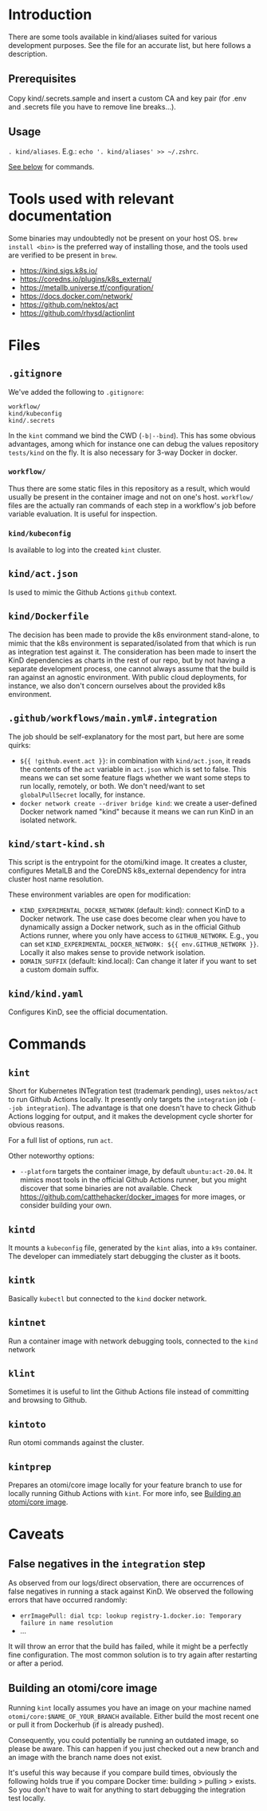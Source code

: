 # Introduction

There are some tools available in kind/aliases suited for various development purposes. See the file for an accurate list, but here follows a description.

## Prerequisites

Copy kind/.secrets.sample and insert a custom CA and key pair (for .env and .secrets file you have to remove line breaks...).

## Usage

`. kind/aliases`. E.g.: `echo '. kind/aliases' >> ~/.zshrc`.

[See below](#commands) for commands.

# Tools used with relevant documentation
Some binaries may undoubtedly not be present on your host OS. `brew install <bin>` is the preferred way of installing those, and the tools used are verified to be present in `brew`.

- https://kind.sigs.k8s.io/
- https://coredns.io/plugins/k8s_external/
- https://metallb.universe.tf/configuration/
- https://docs.docker.com/network/
- https://github.com/nektos/act
- https://github.com/rhysd/actionlint

# Files

## `.gitignore`

We've added the following to `.gitignore`:

```
workflow/
kind/kubeconfig
kind/.secrets
```

In the `kint` command we bind the CWD (`-b|--bind`). This has some obvious advantages, among which for instance one can debug the values repository `tests/kind` on the fly. It is also necessary for 3-way Docker in docker. 

### `workflow/`

Thus there are some static files in this repository as a result, which would usually be present in the container image and not on one's host. `workflow/` files are the actually ran commands of each step in a workflow's job before variable evaluation. It is useful for inspection.

### `kind/kubeconfig`

Is available to log into the created `kint` cluster.

## `kind/act.json`

Is used to mimic the Github Actions `github` context.

## `kind/Dockerfile`

The decision has been made to provide the k8s environment stand-alone, to mimic that the k8s environment is separated/isolated from that which is run as integration test against it. The consideration has been made to insert the KinD dependencies as charts in the rest of our repo, but by not having a separate development process, one cannot always assume that the build is ran against an agnostic environment. With public cloud deployments, for instance, we also don't concern ourselves about the provided k8s environment. 

## `.github/workflows/main.yml#.integration`

The job should be self-explanatory for the most part, but here are some quirks:

- `${{ !github.event.act }}`: in combination with `kind/act.json`, it reads the contents of the `act` variable in `act.json` which is set to false. This means we can set some feature flags whether we want some steps to run locally, remotely, or both. We don't need/want to set `globalPullSecret` locally, for instance.
- `docker network create --driver bridge kind`: we create a user-defined Docker network named "kind" because it means we can run KinD in an isolated network.

## `kind/start-kind.sh`

This script is the entrypoint for the otomi/kind image. It creates a cluster, configures MetalLB and the CoreDNS k8s_external dependency for intra cluster host name resolution. 

These environment variables are open for modification:
- `KIND_EXPERIMENTAL_DOCKER_NETWORK` (default: kind): connect KinD to a Docker network. The use case does become clear when you have to dynamically assign a Docker network, such as in the official Github Actions runner, where you only have access to `GITHUB_NETWORK`. E.g., you can set `KIND_EXPERIMENTAL_DOCKER_NETWORK: ${{ env.GITHUB_NETWORK }}`. Locally it also makes sense to provide network isolation.
- `DOMAIN_SUFFIX` (default: kind.local): Can change it later if you want to set a custom domain suffix.

## `kind/kind.yaml`

Configures KinD, see the official documentation. 

# Commands

## `kint`

Short for Kubernetes INTegration test (trademark pending), uses `nektos/act` to run Github Actions locally. It presently only targets the `integration` job (`--job integration`). The advantage is that one doesn't have to check Github Actions logging for output, and it makes the development cycle shorter for obvious reasons.

For a full list of options, run `act`. 

Other noteworthy options:
- `--platform` targets the container image, by default `ubuntu:act-20.04`. It mimics most tools in the official Github Actions runner, but you might discover that some binaries are not available. Check https://github.com/catthehacker/docker_images for more images, or consider building your own.

## `kintd`

It mounts a `kubeconfig` file, generated by the `kint` alias, into a `k9s` container. The developer can immediately start debugging the cluster as it boots.

## `kintk`

Basically `kubectl` but connected to the `kind` docker network.

## `kintnet`

Run a container image with network debugging tools, connected to the `kind` network

## `klint`

Sometimes it is useful to lint the Github Actions file instead of committing and browsing to Github. 

## `kintoto`

Run otomi commands against the cluster.

## `kintprep`

Prepares an otomi/core image locally for your feature branch to use for locally running Github Actions with `kint`. For more info, see [Building an otomi/core image](#building-an-otomicore-image).

# Caveats

## False negatives in the `integration` step

As observed from our logs/direct observation, there are occurrences of false negatives in running a stack against KinD. We observed the following errors that have occurred randomly:

- `errImagePull: dial tcp: lookup registry-1.docker.io: Temporary failure in name resolution`
- ...

It will throw an error that the build has failed, while it might be a perfectly fine configuration. The most common solution is to try again after restarting or after a period. 

## Building an otomi/core image

Running `kint` locally assumes you have an image on your machine named `otomi/core:$NAME_OF_YOUR_BRANCH` available. Either build the most recent one or pull it from Dockerhub (if is already pushed). 

Consequently, you could potentially be running an outdated image, so please be aware. This can happen if you just checked out a new branch and an image with the branch name does not exist.

It's useful this way because if you compare build times, obviously the following holds true if you compare Docker time: building > pulling > exists. So you don't have to wait for anything to start debugging the integration test locally.